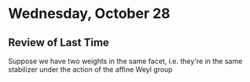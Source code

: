 # Wednesday, October 28

## Review of Last Time

Suppose we have two weights in the same facet, i.e. they're in the same stabilizer under the action of the affine Weyl group
